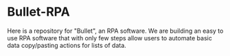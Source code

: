 # Bullet-RPA
Here is a repository for "Bullet", an RPA software. We are building an easy to use RPA software that with only few steps allow users to automate basic data copy/pasting actions for lists of data.
